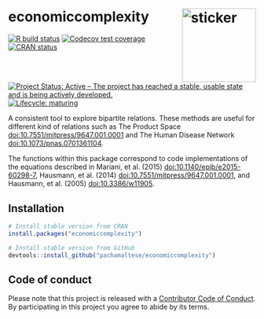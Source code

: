 
<!-- README.md is generated from README.Rmd. Please edit that file -->

# economiccomplexity <img src="https://pachamaltese.github.io/economiccomplexity/hexicon.svg" width=150 align="right" alt="sticker"/>

[![R build
status](https://github.com/pachamaltese/economiccomplexity/workflows/R-CMD-check/badge.svg)](https://github.com/pachamaltese/economiccomplexity/actions?workflow=R-CMD-check)
[![Codecov test
coverage](https://codecov.io/gh/pachamaltese/economiccomplexity/branch/master/graph/badge.svg)](https://codecov.io/gh/pachamaltese/economiccomplexity?branch=master)
[![CRAN
status](https://www.r-pkg.org/badges/version/economiccomplexity)](https://cran.r-project.org/package=economiccomplexity)
[![Project Status: Active – The project has reached a stable, usable
state and is being actively
developed.](https://www.repostatus.org/badges/latest/active.svg)](https://www.repostatus.org/#active)
[![Lifecycle:
maturing](https://img.shields.io/badge/lifecycle-maturing-blue.svg)](https://www.tidyverse.org/lifecycle/#maturing)

A consistent tool to explore bipartite relations. These methods are
useful for different kind of relations such as The Product Space
<doi:10.7551/mitpress/9647.001.0001> and The Human Disease Network
<doi:10.1073/pnas.0701361104>.

The functions within this package correspond to code implementations of
the equations described in Mariani, et al. (2015)
<doi:10.1140/epjb/e2015-60298-7>, Hausmann, et al. (2014)
<doi:10.7551/mitpress/9647.001.0001>, and Hausmann, et al. (2005)
<doi:10.3386/w11905>.

## Installation

``` r
# Install stable version from CRAN
install.packages("economiccomplexity")

# Install stable version from GitHub
devtools::install_github("pachamaltese/economiccomplexity")
```

## Code of conduct

Please note that this project is released with a [Contributor Code of
Conduct](https://pachamaltese.github.io/economiccomplexity/CODE_OF_CONDUCT.html).
By participating in this project you agree to abide by its terms.
